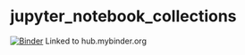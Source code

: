 # jupyter_notebook_collections
[![Binder](https://mybinder.org/badge_logo.svg)](https://mybinder.org/v2/gh/yahkun/jupyter_notebook_collections/master)
Linked to hub.mybinder.org
